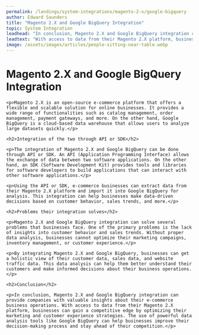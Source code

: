 ```yaml
---
permalink: /landings/system-integrations/magento-2-x/google-bigquery
author: Edward Saunders
title: "Magento 2.X and Google BigQuery Integration"
topic: System Integration
leadhead: "In conclusion, Magento 2.X and Google BigQuery integration can provide companies with valuable insights about their e-commerce business operations"
leadtext: "With access to data from their Magento 2.X platform, businesses can gain a competitive edge by optimizing their marketing and customer experience strategies. The use of powerful data analysis tools like Google BigQuery can help businesses improve their decision-making process and stay ahead of their competition."
image: /assets/images/articles/people-sitting-near-table.webp
---
```

<div class="arttext">
	<h1>Magento 2.X and Google BigQuery Integration</h1>

	<p>Magento 2.X is an open-source e-commerce platform that offers a flexible and scalable solution for online businesses. It provides a wide range of functionalities such as catalog management, order management, payment gateways, and more. On the other hand, Google BigQuery is a cloud-based data warehouse that allows users to analyze large datasets quickly.</p>

	<h2>Integration of the two through API or SDK</h2>

	<p>The integration of Magento 2.X and Google BigQuery can be done through API or SDK. An API (Application Programming Interface) allows the exchange of data between two software applications. On the other hand, an SDK (Software Development Kit) provides tools and libraries for software developers to build applications that can interact with other software applications.</p>

	<p>Using the API or SDK, e-commerce businesses can extract data from their Magento 2.X platform and import it into Google BigQuery for analysis. This integration can help businesses make data-driven decisions based on customer behavior, sales trends, and more.</p>

	<h2>Problems their integration solves</h2>

	<p>Magento 2.X and Google BigQuery integration can solve several problems that businesses face. One of the primary problems is the lack of insights into customer behavior and sales trends. Without proper data analysis, businesses cannot optimize their marketing campaigns, inventory management, or customer experience.</p>

	<p>By integrating Magento 2.X and Google BigQuery, businesses can get a holistic view of their customer data, sales data, and website traffic data. This data analysis can help them better understand their customers and make informed decisions about their business operations.</p>

	<h2>Conclusion</h2>

	<p>In conclusion, Magento 2.X and Google BigQuery integration can provide companies with valuable insights about their e-commerce business operations. With access to data from their Magento 2.X platform, businesses can gain a competitive edge by optimizing their marketing and customer experience strategies. The use of powerful data analysis tools like Google BigQuery can help businesses improve their decision-making process and stay ahead of their competition.</p>

</div>